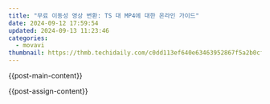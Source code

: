 ```yaml
---
title: "무료 이동성 영상 변환: TS 대 MP4에 대한 온라인 가이드"
date: 2024-09-12 17:59:54
updated: 2024-09-13 11:23:46
categories:
  - movavi
thumbnail: https://thmb.techidaily.com/c0dd113ef640e63463952867f5a2b0cf9994895a1991ed34ff1bd697cbd976af.jpg
---
```


{{post-main-content}}

<ins class="adsbygoogle"
     style="display:block"
     data-ad-format="autorelaxed"
     data-ad-client="ca-pub-7571918770474297"
     data-ad-slot="1223367746"></ins>

{{post-assign-content}}

<ins class="adsbygoogle"
     style="display:block"
     data-ad-client="ca-pub-7571918770474297"
     data-ad-slot="8358498916"
     data-ad-format="auto"
     data-full-width-responsive="true"></ins>
